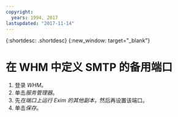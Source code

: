 ```yaml
---
copyright:
  years: 1994, 2017
lastupdated: "2017-11-14"
---
```


{:shortdesc: .shortdesc}
{:new_window: target="_blank"}

# 在 WHM 中定义 SMTP 的备用端口

1. 登录 *WHM*。
2. 单击*服务管理器*。
3. 先*在端口上运行 Exim 的其他副本*，然后再设置该端口。
4. 单击*保存*。

